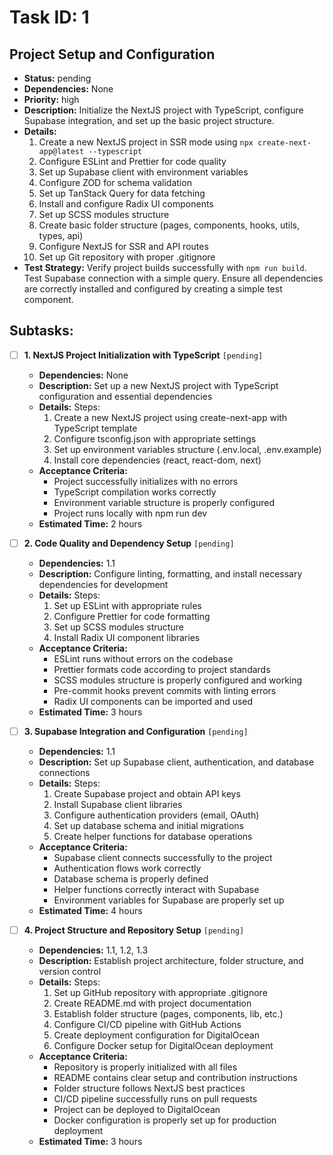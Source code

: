 # Task ID: 1

## Project Setup and Configuration

- **Status:** pending
- **Dependencies:** None
- **Priority:** high
- **Description:** Initialize the NextJS project with TypeScript, configure Supabase integration, and set up the basic project structure.
- **Details:**
  1. Create a new NextJS project in SSR mode using `npx create-next-app@latest --typescript`
  2. Configure ESLint and Prettier for code quality
  3. Set up Supabase client with environment variables
  4. Configure ZOD for schema validation
  5. Set up TanStack Query for data fetching
  6. Install and configure Radix UI components
  7. Set up SCSS modules structure
  8. Create basic folder structure (pages, components, hooks, utils, types, api)
  9. Configure NextJS for SSR and API routes
  10. Set up Git repository with proper .gitignore
- **Test Strategy:**
  Verify project builds successfully with `npm run build`. Test Supabase connection with a simple query. Ensure all dependencies are correctly installed and configured by creating a simple test component.

## Subtasks:

- [ ] **1. NextJS Project Initialization with TypeScript** `[pending]`

  - **Dependencies:** None
  - **Description:** Set up a new NextJS project with TypeScript configuration and essential dependencies
  - **Details:**
    Steps:
    1. Create a new NextJS project using create-next-app with TypeScript template
    2. Configure tsconfig.json with appropriate settings
    3. Set up environment variables structure (.env.local, .env.example)
    4. Install core dependencies (react, react-dom, next)
  - **Acceptance Criteria:**
    - Project successfully initializes with no errors
    - TypeScript compilation works correctly
    - Environment variable structure is properly configured
    - Project runs locally with npm run dev
  - **Estimated Time:** 2 hours

- [ ] **2. Code Quality and Dependency Setup** `[pending]`

  - **Dependencies:** 1.1
  - **Description:** Configure linting, formatting, and install necessary dependencies for development
  - **Details:**
    Steps:
    1. Set up ESLint with appropriate rules
    2. Configure Prettier for code formatting
    3. Set up SCSS modules structure
    4. Install Radix UI component libraries
  - **Acceptance Criteria:**
    - ESLint runs without errors on the codebase
    - Prettier formats code according to project standards
    - SCSS modules structure is properly configured and working
    - Pre-commit hooks prevent commits with linting errors
    - Radix UI components can be imported and used
  - **Estimated Time:** 3 hours

- [ ] **3. Supabase Integration and Configuration** `[pending]`

  - **Dependencies:** 1.1
  - **Description:** Set up Supabase client, authentication, and database connections
  - **Details:**
    Steps:
    1. Create Supabase project and obtain API keys
    2. Install Supabase client libraries
    3. Configure authentication providers (email, OAuth)
    4. Set up database schema and initial migrations
    5. Create helper functions for database operations
  - **Acceptance Criteria:**
    - Supabase client connects successfully to the project
    - Authentication flows work correctly
    - Database schema is properly defined
    - Helper functions correctly interact with Supabase
    - Environment variables for Supabase are properly set up
  - **Estimated Time:** 4 hours

- [ ] **4. Project Structure and Repository Setup** `[pending]`
  - **Dependencies:** 1.1, 1.2, 1.3
  - **Description:** Establish project architecture, folder structure, and version control
  - **Details:**
    Steps:
    1. Set up GitHub repository with appropriate .gitignore
    2. Create README.md with project documentation
    3. Establish folder structure (pages, components, lib, etc.)
    4. Configure CI/CD pipeline with GitHub Actions
    5. Create deployment configuration for DigitalOcean
    6. Configure Docker setup for DigitalOcean deployment
  - **Acceptance Criteria:**
    - Repository is properly initialized with all files
    - README contains clear setup and contribution instructions
    - Folder structure follows NextJS best practices
    - CI/CD pipeline successfully runs on pull requests
    - Project can be deployed to DigitalOcean
    - Docker configuration is properly set up for production deployment
  - **Estimated Time:** 3 hours
